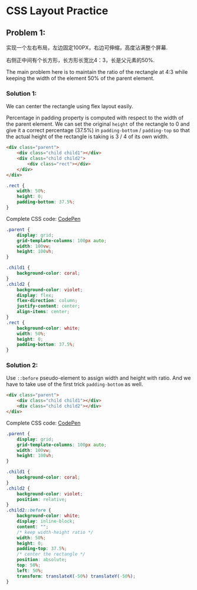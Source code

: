 # CSS Layout Practice

## Problem 1:

实现一个左右布局，左边固定100PX，右边可伸缩，高度沾满整个屏幕.

右侧正中间有个长方形，长方形长宽比4：3，长是父元素的50%.

The main problem here is to maintain the ratio of the rectangle at 4:3 while keeping the width of the element 50% of the parent element.

### Solution 1:

We can center the rectangle using flex layout easily.

Percentage in padding property is computed with respect to the width of the parent element. We can set the original `height` of the rectangle to 0 and give it a correct percentage (37.5%) in `padding-bottom` / `padding-top` so that the actual height of the rectangle is taking is 3 / 4 of its own width.

```html
<div class="parent">
    <div class="child child1"></div>
    <div class="child child2">
      	<div class="rect"></div>
    </div>
</div>
```

```css
.rect {
    width: 50%;
    height: 0;
    padding-bottom: 37.5%;
}
```

Complete CSS code: [CodePen](https://codepen.io/frostace/pen/mdVwJVE)

```css
.parent {
    display: grid;
    grid-template-columns: 100px auto;
    width: 100vw;
    height: 100vh;
}

.child1 {
  	background-color: coral;
}
.child2 {
    background-color: violet;
    display: flex;
    flex-direction: column;
    justify-content: center;
    align-items: center;
}
.rect {
    background-color: white;
    width: 50%;
    height: 0;
    padding-bottom: 37.5%;
}
```

### Solution 2: 

Use `::before` pseudo-element to assign width and height with ratio. And we have to take use of the first trick `padding-bottom` as well.

```html
<div class="parent">
    <div class="child child1"></div>
    <div class="child child2"></div>
</div>
```
Complete CSS code: [CodePen](https://codepen.io/frostace/pen/VweWvLW)

```css
.parent {
    display: grid;
    grid-template-columns: 100px auto;
    width: 100vw;
    height: 100vh;
}

.child1 {
  	background-color: coral;
}
.child2 {
    background-color: violet;
    position: relative;
}
.child2::before {
    background-color: white;
    display: inline-block;
    content: "";
  	/* keep width-height ratio */
    width: 50%;
    height: 0;
    padding-top: 37.5%;
  	/* center the rectangle */
    position: absolute;
    top: 50%;
    left: 50%;
    transform: translateX(-50%) translateY(-50%);
}
```

